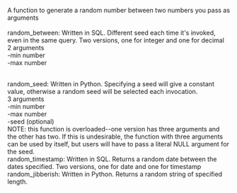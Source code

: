 A function to generate a random number between two numbers you pass as arguments<br>
<br>
random_between: Written in SQL. Different seed each time it's invoked, even in the same query. Two versions, one for integer and one for decimal<br>
2 arguments<br>
  -min number<br>
  -max number<br>

<br>
random_seed: Written in Python. Specifying a seed will give a constant value, otherwise a random seed will be selected each invocation.<br>
3 arguments<br>
  -min number<br>
  -max number<br>
  -seed (optional)<br>
NOTE: this function is overloaded--one version has three arguments and the other has two. If this is undesirable, the function with three arguments can be used by itself, but users will have to pass a literal NULL argument for the seed. 
<br>
random_timestamp: Written in SQL. Returns a random date between the dates specified. Two versions, one for date and one for timestamp
<br>
random_jibberish: Written in Python. Returns a random string of specified length.
